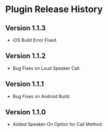 # Plugin Release History

## Version 1.1.3

- iOS Build Error Fixed.

## Version 1.1.2

- Bug Fixes on Loud Speaker Call.

## Version 1.1.1

- Bug Fixes on Android Build.

## Version 1.1.0

- Added Speaker-On Option for Call Method.
